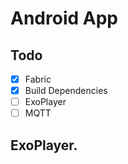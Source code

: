# Android App

## Todo

- [x] Fabric
- [x] Build Dependencies
- [ ] ExoPlayer
- [ ] MQTT

## ExoPlayer.